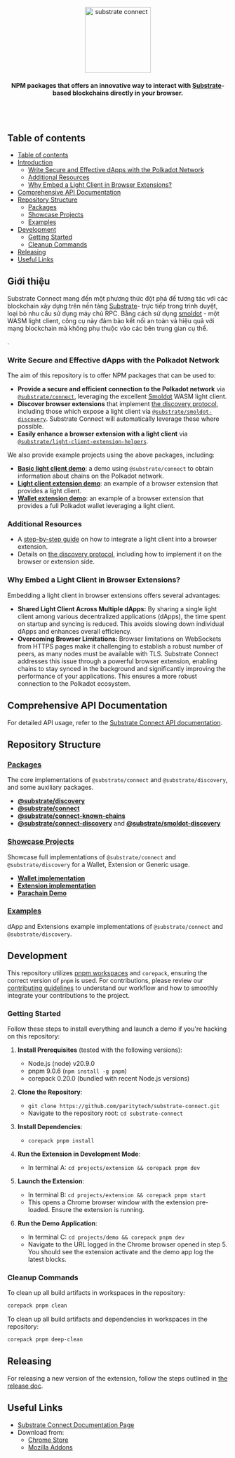 
<br /><br />

<div align="center">
   <img height="150" style="object-fit: contain" src="https://substrate.io/img/substrate_og.png" alt="substrate connect">
  <h4 align="center"> NPM packages that offers an innovative way to interact with <a href="https://substrate.dev/">Substrate</a>-based blockchains directly in your browser.</h4>
</div>

<br /><br />

## Table of contents

- [Table of contents](#table-of-contents)
- [Introduction](#introduction)
  - [Write Secure and Effective dApps with the Polkadot Network](#write-secure-and-effective-dapps-with-the-polkadot-network)
  - [Additional Resources](#additional-resources)
  - [Why Embed a Light Client in Browser Extensions?](#why-embed-a-light-client-in-browser-extensions)
- [Comprehensive API Documentation](#comprehensive-api-documentation)
- [Repository Structure](#repository-structure)
  - [Packages](#packages)
  - [Showcase Projects](#showcase-projects)
  - [Examples](#examples)
- [Development](#development)
  - [Getting Started](#getting-started)
  - [Cleanup Commands](#cleanup-commands)
- [Releasing](#releasing)
- [Useful Links](#useful-links)

## Giới thiệu

Substrate Connect mang đến một phương thức đột phá để tương tác với các blockchain xây dựng trên nền tảng [Substrate](https://substrate.dev/)- trực tiếp trong trình duyệt, loại bỏ nhu cầu sử dụng máy chủ RPC. Bằng cách sử dụng [smoldot](https://github.com/smol-dot/smoldot) - một WASM light client, công cụ này đảm bảo kết nối an toàn và hiệu quả với mạng blockchain mà không phụ thuộc vào các bên trung gian cụ thể.









.

### Write Secure and Effective dApps with the Polkadot Network

The aim of this repository is to offer NPM packages that can be used to:

- **Provide a secure and efficient connection to the Polkadot network** via [`@substrate/connect`](./packages/connect/), leveraging the excellent [Smoldot](https://github.com/smol-dot/smoldot) WASM light client.
- **Discover browser extensions** that implement [the discovery protocol](./packages/discovery/), including those which expose a light client via [`@substrate/smoldot-discovery`](./packages/smoldot-discovery/). Substrate Connect will automatically leverage these where possible.
- **Easily enhance a browser extension with a light client** via [`@substrate/light-client-extension-helpers`](./packages/light-client-extension-helpers).

We also provide example projects using the above packages, including:

- **[Basic light client demo](./projects/demo)**: a demo using `@substrate/connect` to obtain information about chains on the Polkadot network.
- **[Light client extension demo](./projects/extension/)**: an example of a browser extension that provides a light client.
- **[Wallet extension demo](./projects/wallet-template/)**: an example of a browser extension that provides a full Polkadot wallet leveraging a light client.

### Additional Resources

- A [step-by-step guide](./projects/wallet-template/STEP-BY-STEP-GUIDE.md) on how to integrate a light client into a browser extension.
- Details on [the discovery protocol](./packages/discovery/), including how to implement it on the browser or extension side.

### Why Embed a Light Client in Browser Extensions?

Embedding a light client in browser extensions offers several advantages:

- **Shared Light Client Across Multiple dApps:** By sharing a single light client among various decentralized applications (dApps), the time spent on startup and syncing is reduced. This avoids slowing down individual dApps and enhances overall efficiency.
- **Overcoming Browser Limitations:** Browser limitations on WebSockets from HTTPS pages make it challenging to establish a robust number of peers, as many nodes must be available with TLS. Substrate Connect addresses this issue through a powerful browser extension, enabling chains to stay synced in the background and significantly improving the performance of your applications. This ensures a more robust connection to the Polkadot ecosystem.

## Comprehensive API Documentation

For detailed API usage, refer to the [Substrate Connect API documentation](https://paritytech.github.io/substrate-connect).

## Repository Structure

### [Packages](./packages/README.md)
   The core implementations of `@substrate/connect` and `@substrate/discovery`, and some auxiliary packages.
   - **[@substrate/discovery](./packages/discovery/)**
   - **[@substrate/connect](./packages/connect/)**
   - **[@substrate/connect-known-chains](./packages/connect-known-chains/)**
   - **[@substrate/connect-discovery](./packages/connect-discovery)** and **[@substrate/smoldot-discovery](./packages/smoldot-discovery/)**

### [Showcase Projects](./projects/)

   Showcase full implementations of `@substrate/connect` and `@substrate/discovery` for a Wallet, Extension or Generic usage.

   - **[Wallet implementation](./projects/wallet-template/)**
   - **[Extension implementation](./projects/extension/)**
   - **[Parachain Demo](./projects/demo)**


### [Examples](./examples/)
   dApp and Extensions example implementations of `@substrate/connect` and `@substrate/discovery`.

## Development

This repository utilizes [pnpm workspaces](https://pnpm.io/workspaces) and `corepack`, ensuring the correct version of `pnpm` is used. For contributions, please review our [contributing guidelines](./CONTRIBUTING.md) to understand our workflow and how to smoothly integrate your contributions to the project.

### Getting Started

Follow these steps to install everything and launch a demo if you're hacking on this repository:

1. **Install Prerequisites** (tested with the following versions):
   - Node.js (node) v20.9.0
   - pnpm 9.0.6 (`npm install -g pnpm`)
   - corepack 0.20.0 (bundled with recent Node.js versions)

2. **Clone the Repository**:
   - `git clone https://github.com/paritytech/substrate-connect.git`
   - Navigate to the repository root: `cd substrate-connect`

3. **Install Dependencies**:
   - `corepack pnpm install`

4. **Run the Extension in Development Mode**:
   - In terminal A: `cd projects/extension && corepack pnpm dev`

5. **Launch the Extension**:
   - In terminal B: `cd projects/extension && corepack pnpm start`
   - This opens a Chrome browser window with the extension pre-loaded. Ensure
   the extension is running.

6. **Run the Demo Application**:
   - In terminal C: `cd projects/demo && corepack pnpm dev`
   - Navigate to the URL logged in the Chrome browser opened in step 5. You should see the extension activate and the demo app log the latest blocks.

### Cleanup Commands

To clean up all build artifacts in workspaces in the repository:
```bash
corepack pnpm clean
```

To clean up all build artifacts and dependencies in workspaces in the repository:
```bash
corepack pnpm deep-clean
```

## Releasing

For releasing a new version of the extension, follow the steps outlined in
[the release doc](./DEPLOY-RELEASE.md).

## Useful Links

- [Substrate Connect Documentation Page](https://substrate.io/developers/substrate-connect/)
- Download from:
  - [Chrome Store](https://chrome.google.com/webstore/detail/substrate-connect-extensi/khccbhhbocaaklceanjginbdheafklai)
  - [Mozilla Addons](https://addons.mozilla.org/en-US/firefox/addon/substrate-connect/)
